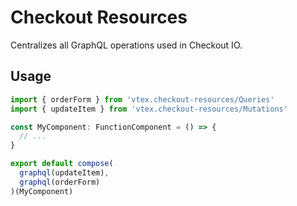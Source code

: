 # Checkout Resources

Centralizes all GraphQL operations used in Checkout IO.

## Usage

```ts
import { orderForm } from 'vtex.checkout-resources/Queries'
import { updateItem } from 'vtex.checkout-resources/Mutations'

const MyComponent: FunctionComponent = () => {
  // ...
}

export default compose(
  graphql(updateItem),
  graphql(orderForm)
)(MyComponent)
```
